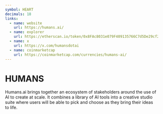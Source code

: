 ```yaml
---
symbol: HEART
decimals: 18
links:
  - name: website
    url: https://humans.ai/
  - name: explorer
    url: https://etherscan.io/token/0x8FAc8031e079F409135766C7d5De29cf22EF897C
  - name: x
    url: https://x.com/humansdotai
  - name: coinmarketcap
    url: https://coinmarketcap.com/currencies/humans-ai/
---
```


# HUMANS

Humans.ai brings together an ecosystem of stakeholders around the use of AI to create at scale. It combines a library of AI tools into a creative studio suite where users will be able to pick and choose as they bring their ideas to life.

